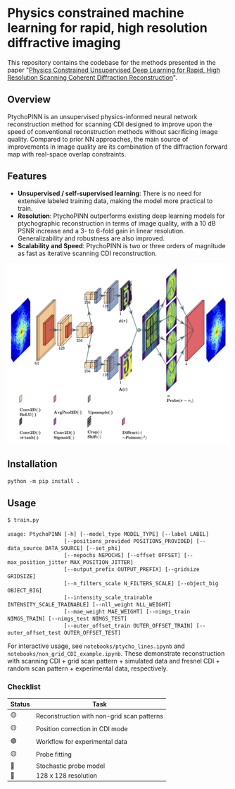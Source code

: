 # Physics constrained machine learning for rapid, high resolution diffractive imaging

This repository contains the codebase for the methods presented in the paper "[Physics Constrained Unsupervised Deep Learning for Rapid, High Resolution Scanning Coherent Diffraction Reconstruction](https://www.nature.com/articles/s41598-023-48351-7)". 

## Overview
PtychoPINN is an unsupervised physics-informed neural network reconstruction method for scanning CDI designed to improve upon the speed of conventional reconstruction methods without sacrificing image quality. Compared to prior NN approaches, the main source of improvements in image quality are its combination of the diffraction forward map with real-space overlap constraints.

## Features
- **Unsupervised / self-supervised learning**: There is no need for extensive labeled training data, making the model more practical to train.
- **Resolution**: PtychoPINN outperforms existing deep learning models for ptychographic reconstruction in terms of image quality, with a 10 dB PSNR increase and a 3- to 6-fold gain in linear resolution. Generalizability and robustness are also improved.
- **Scalability and Speed**: PtychoPINN is two or three orders of magnitude as fast as iterative scanning CDI reconstruction.

![Architecture diagram](diagram/lett.png)
<!---
*Fig. 1: Caption for the figure.*
 -->


## Installation
`python -m pip install .`

## Usage
```
$ train.py

usage: PtychoPINN [-h] [--model_type MODEL_TYPE] [--label LABEL]
                  [--positions_provided POSITIONS_PROVIDED] [--data_source DATA_SOURCE] [--set_phi]
                  [--nepochs NEPOCHS] [--offset OFFSET] [--max_position_jitter MAX_POSITION_JITTER]
                  [--output_prefix OUTPUT_PREFIX] [--gridsize GRIDSIZE]
                  [--n_filters_scale N_FILTERS_SCALE] [--object_big OBJECT_BIG]
                  [--intensity_scale_trainable INTENSITY_SCALE_TRAINABLE] [--nll_weight NLL_WEIGHT]
                  [--mae_weight MAE_WEIGHT] [--nimgs_train NIMGS_TRAIN] [--nimgs_test NIMGS_TEST]
                  [--outer_offset_train OUTER_OFFSET_TRAIN] [--outer_offset_test OUTER_OFFSET_TEST]
```

For interactive usage, see `notebooks/ptycho_lines.ipynb` and `notebooks/non_grid_CDI_example.ipynb`. These demonstrate reconstruction with scanning CDI + grid scan pattern + simulated data and fresnel CDI + random scan pattern + experimental data, respectively.

### Checklist
| Status | Task |
|--------|------|
| 🟡 | Reconstruction with non-grid scan patterns |
| 🟡 | Position correction in CDI mode |
| 🟢 | Workflow for experimental data |
| 🟡 | Probe fitting |
| 🔴 | Stochastic probe model |
| 🔴 | 128 x 128 resolution |

<!-- 
* subpixel convolution (Depth-to-space)
* make the model robust to arbitrary scaling/incorrect normalization of the diffracted intensity
* other ideas: fft based loss, gradient loss, vq-vae https://www.tensorflow.org/tutorials/generative/style_transfer#define_content_and_style_representations
* probe-based vs reconstruction-based support?

* Fully Convolutional Networks for Semantic Segmentation, explore and discuss. Make a slide explaining the idea.
* Try MC Dropout https://arxiv.org/pdf/1511.02680.pdf
* read deep ensembles https://arxiv.org/pdf/1612.01474.pdf

* hard constraint on diffraction norm using projection, consider tf.keras.constraints.MinMaxNorm
* stochastic probe
* probe symmetry consequences
* add an object normalization layer that uses the L2 norm
* how do super resolution models handle high resolutions?
* shift invariance
* grid permutation
* fourier ring correlation

* characterize robustness impact of Poisson likelihood vs. MAE
 -->

